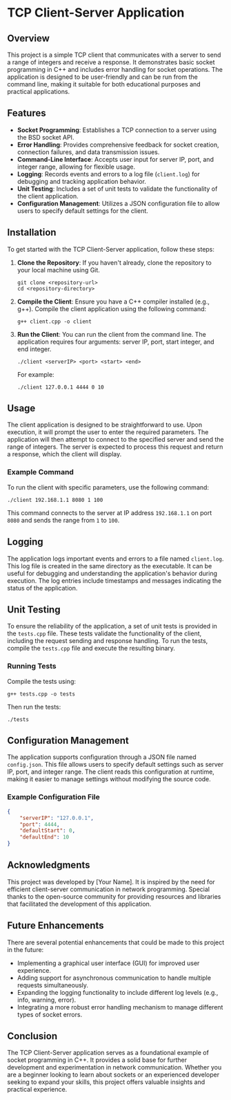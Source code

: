 # TCP Client-Server Application

## Overview
This project is a simple TCP client that communicates with a server to send a range of integers and receive a response. It demonstrates basic socket programming in C++ and includes error handling for socket operations. The application is designed to be user-friendly and can be run from the command line, making it suitable for both educational purposes and practical applications.

## Features
- **Socket Programming**: Establishes a TCP connection to a server using the BSD socket API.
- **Error Handling**: Provides comprehensive feedback for socket creation, connection failures, and data transmission issues.
- **Command-Line Interface**: Accepts user input for server IP, port, and integer range, allowing for flexible usage.
- **Logging**: Records events and errors to a log file (`client.log`) for debugging and tracking application behavior.
- **Unit Testing**: Includes a set of unit tests to validate the functionality of the client application.
- **Configuration Management**: Utilizes a JSON configuration file to allow users to specify default settings for the client.

## Installation
To get started with the TCP Client-Server application, follow these steps:

1. **Clone the Repository**: If you haven't already, clone the repository to your local machine using Git.
   ```
   git clone <repository-url>
   cd <repository-directory>
   ```

2. **Compile the Client**: Ensure you have a C++ compiler installed (e.g., g++). Compile the client application using the following command:
   ```
   g++ client.cpp -o client
   ```

3. **Run the Client**: You can run the client from the command line. The application requires four arguments: server IP, port, start integer, and end integer.
   ```
   ./client <serverIP> <port> <start> <end>
   ```

   For example:
   ```
   ./client 127.0.0.1 4444 0 10
   ```

## Usage
The client application is designed to be straightforward to use. Upon execution, it will prompt the user to enter the required parameters. The application will then attempt to connect to the specified server and send the range of integers. The server is expected to process this request and return a response, which the client will display.

### Example Command
To run the client with specific parameters, use the following command:
```
./client 192.168.1.1 8080 1 100
```
This command connects to the server at IP address `192.168.1.1` on port `8080` and sends the range from `1` to `100`.

## Logging
The application logs important events and errors to a file named `client.log`. This log file is created in the same directory as the executable. It can be useful for debugging and understanding the application's behavior during execution. The log entries include timestamps and messages indicating the status of the application.

## Unit Testing
To ensure the reliability of the application, a set of unit tests is provided in the `tests.cpp` file. These tests validate the functionality of the client, including the request sending and response handling. To run the tests, compile the `tests.cpp` file and execute the resulting binary.

### Running Tests
Compile the tests using:
```
g++ tests.cpp -o tests
```
Then run the tests:
```
./tests
```

## Configuration Management
The application supports configuration through a JSON file named `config.json`. This file allows users to specify default settings such as server IP, port, and integer range. The client reads this configuration at runtime, making it easier to manage settings without modifying the source code.

### Example Configuration File
```json
{
    "serverIP": "127.0.0.1",
    "port": 4444,
    "defaultStart": 0,
    "defaultEnd": 10
}
```

## Acknowledgments
This project was developed by [Your Name]. It is inspired by the need for efficient client-server communication in network programming. Special thanks to the open-source community for providing resources and libraries that facilitated the development of this application.

## Future Enhancements
There are several potential enhancements that could be made to this project in the future:
- Implementing a graphical user interface (GUI) for improved user experience.
- Adding support for asynchronous communication to handle multiple requests simultaneously.
- Expanding the logging functionality to include different log levels (e.g., info, warning, error).
- Integrating a more robust error handling mechanism to manage different types of socket errors.

## Conclusion
The TCP Client-Server application serves as a foundational example of socket programming in C++. It provides a solid base for further development and experimentation in network communication. Whether you are a beginner looking to learn about sockets or an experienced developer seeking to expand your skills, this project offers valuable insights and practical experience.
